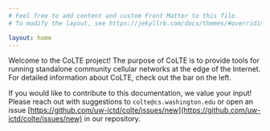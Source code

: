 ```yaml
---
# Feel free to add content and custom Front Matter to this file.
# To modify the layout, see https://jekyllrb.com/docs/themes/#overriding-theme-defaults

layout: home
---
```


Welcome to the CoLTE project! The purpose of CoLTE is to provide tools for
running standalone community cellular networks at the edge of the Internet. For
detailed information about CoLTE, check out the bar on the left.

If you would like to contribute to this documentation, we value your input!
Please reach out with suggestions to `colte@cs.washington.edu` or open an issue
[https://github.com/uw-ictd/colte/issues/new](https://github.com/uw-ictd/colte/issues/new)
in our repository.